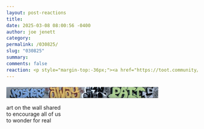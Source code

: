 ```yaml
---
layout: post-reactions
title: 
date: 2025-03-08 08:00:56 -0400
author: joe jenett
category: 
permalink: /030825/
slug: "030825"
summary: 
comments: false
reaction: <p style="margin-top:-36px;"><a href="https://toot.community/@jenett/114127093787677472"><img src="https://static.toot.community/cache/accounts/avatars/112/757/571/850/957/359/original/71a15e19bfc75e90.png" alt="" width="48"><br><span style="font-size:.9rem;">Pamela</span></a></p>
---
```

<p>
<img src="/images/snowflake.png" width="400" alt="" style="margin-top:6px;">
</p>
<p>
art on the wall shared<br>
to encourage all of us <br>
to wonder for real
</p>




<a style="display:none;" href="https://brid.gy/publish/mastodon"><small>(cross-posted to mastodon)</small></a>